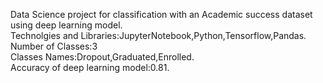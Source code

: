 Data Science project for classification with an Academic success dataset using deep learning model.<br>
Technolgies and Libraries:JupyterNotebook,Python,Tensorflow,Pandas.<br>
Number of Classes:3 <br>
Classes Names:Dropout,Graduated,Enrolled.<br>
Accuracy of deep learning model:0.81.<br>

